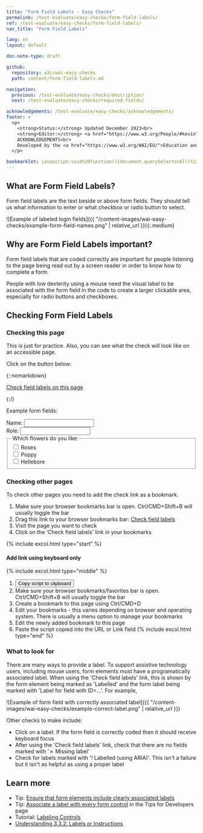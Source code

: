 ```yaml
---
title: "Form Field Labels - Easy Checks"
permalink: /test-evaluate/easy-checks/form-field-labels/
ref: /test-evaluate/easy-checks/form-field-labels/
nav_title: "Form Field Labels"

lang: en
layout: default

doc-note-type: draft

github:
  repository: w3c/wai-easy-checks
  path: content/form-field-labels.md

navigation:
  previous: /test-evaluate/easy-checks/description/
  next: /test-evaluate/easy-checks/required-fields/

acknowledgements: /test-evaluate/easy-checks/acknowledgements/
footer: >
  <p>
    <strong>Status:</strong> Updated December 2023<br>
    <strong>Editor:</strong> <a href="https://www.w3.org/People/#kevin">Kevin White</a><br>
    ACKNOWLEDGEMENTS<br>
    Developed by the <a href="https://www.w3.org/WAI/EO/">Education and Outreach Working Group (EOWG)</a>. Updated as part of the <a href="https://www.w3.org/WAI/about/projects/wai-coop/">WAI-CooP project</a>, co-funded by the European Commission.
  </p>

bookmarklet: javascript:void%20function(){document.querySelectorAll(%22%23wai-styles,%23wai-info-box,.wai-label%22).forEach(a=%3E{a.remove()}),document.querySelector(%22body%22).insertAdjacentHTML(%22afterbegin%22,%22%3Cstyle%20id='wai-styles'%3E.wai-label{color:black;font-weight:bold;font-size:small;font-family:Noto%20Sans,Trebuchet%20MS,Helvetica%20Neue,Arial,sans-serif;background-color:%23eed009;margin:0%202px;padding:2px;speak:literal-punctuation}.wai-good{outline:2px%20solid%20%23005a6a}.wai-bad{outline:3px%20dashed%20%23c0272d}label{line-height:200%25}%23wai-info-box{z-index:1000;color:black;font-family:Noto%20Sans,Trebuchet%20MS,Helvetica%20Neue,Arial,sans-serif;border:solid%201px%20%23ddd;background-color:%23fff;box-shadow:0%204px%208px%200%20rgba(0,0,0,0.2),0%206px%2020px%200%20rgba(0,0,0,0.19)}%23wai-info-box%20header{font-weight:700;background-color:%23f2f2f2;color:%23005a6a;padding:8px%2016px}%23wai-info-box%20header%20a{float:right;text-decoration:none}%23wai-info-box%20div{padding:8px%2016px}.wai-more-info{position:fixed;bottom:5em;right:5em}%3C/style%3E%22);for(let%20a%20of%20document.querySelectorAll(%22input,%20textarea,%20select%22))if(!a.getAttribute(%22type%22).match(/hidden|button|submit|reset/)){let%20b=document.querySelector(%22label[for=%27%22+a.getAttribute(%22id%22)+%22%27]%22);if(!!b)a.insertAdjacentHTML(%22beforebegin%22,%22%3Cspan%20class=%27wai-good%27%3E%3Cspan%20class=%27wai-label%27%3E\u2713%20Labelled%3C/span%3E%3C/span%3E%22),a.previousElementSibling.appendChild(a),b.insertAdjacentHTML(%22afterbegin%22,%22%3Cspan%20class=%27wai-label%27%3ELabel%20for%20field%20with%20ID=%27%3Ca%20href=%27%23%22+b.getAttribute(%22for%22)+%22%27%3E%22+b.getAttribute(%22for%22)+%22%3C/a%3E%27%3C/span%3E%22),b.classList.add(%22wai-good%22);else%20if(a.getAttribute(%22aria-labeledby%22)){let%20b=a.getAttribute(%22aria-labeledby%22).split(/%20+/);if(0%3C=b.length){a.getAttribute(%22id%22)||a.setAttribute(%22id%22,b[0]+%22-field%22),a.insertAdjacentHTML(%22beforebegin%22,%22%3Cspan%20class=%27wai-good%27%3E%3Cspan%20class=%27wai-label%27%3E\u2713%20Labelled%3C/span%3E%3C/span%3E%22),a.previousElementSibling.appendChild(a);for(let%20c%20of%20b){let%20b=document.querySelector(%22%23%22+c);b.insertAdjacentHTML(%22afterbegin%22,%22%3Cspan%20class=%27wai-label%27%3ELabel%20for%20ID=%27%3Ca%20href=%27%23%22+a.getAttribute(%22id%22)+%22%27%3E%22+a.getAttribute(%22id%22)+%22%3C/a%3E%27%3C/span%3E%22),b.classList.add(%22wai-good%22)}}}else%20a.getAttribute(%22aria-label%22)%3F(a.insertAdjacentHTML(%22beforebegin%22,%22%3Cspan%20class=%27wai-good%27%3E%3Cspan%20class=%27wai-label%27%3E!%20Labelled%20(using%20ARIA)%3C/span%3E%3C/span%3E%22),a.previousElementSibling.appendChild(a)):%22LABEL%22==a.parentElement.tagName%3F(a.parentElement.classList.add(%22wai-good%22),a.parentElement.insertAdjacentHTML(%22afterbegin%22,%22%3Cspan%20class=%27wai-label%27%3E\u2713%20Labelled%3C/span%3E%22)):(a.getAttribute(%22id%22)%3Fa.insertAdjacentHTML(%22beforebegin%22,%22%3Cspan%20class=%27wai-bad%27%3E%3Cspan%20class=%27wai-label%27%3E\u2717%20Missing%20label%20(No%20matching%20label%20for%20ID=%27%22+a.getAttribute(%22id%22)+%22%27%20found)%3C/span%3E%3C/span%3E%22):a.insertAdjacentHTML(%22beforebegin%22,%22%3Cspan%20class=%27wai-bad%27%3E%3Cspan%20class=%27wai-label%27%3E\u2717%20Missing%20label%3C/span%3E%3C/span%3E%22),a.previousElementSibling.appendChild(a))}for(let%20a%20of%20document.querySelectorAll(%22label%22))a.getAttribute(%22for%22)%26%26!document.querySelector(%22%23%22+a.getAttribute(%22for%22))%26%26(a.insertAdjacentHTML(%22afterbegin%22,%22%3Cspan%20class=%27wai-label%27%3ELabel%20with%20no%20matching%20field%20with%20ID=%27%22+a.getAttribute(%22for%22)+%22%27%3C/span%3E%22),a.classList.add(%22wai-bad%22));document.querySelector(%22body%22).insertAdjacentHTML(%22beforeend%22,%22%3Caside%20id=%27wai-info-box%27%20class=%27wai-more-info%27%3E%3Cheader%3EFind%20out%20more%3Ca%20href=javascript:document.querySelectorAll(%27%23wai-styles,%23wai-info-box,.wai-label%27).forEach(function(el){el.remove()});%20aria-label=dismiss%3EX%3C/a%3E%3C/header%3E%3Cdiv%3E%3Ca%20href=%27https://w3.org/wai/test-evaluate/easy-checks/form-field-labels/%27%3EChecking%20Field%20Labels%3C/a%3E%3C/div%3E%3C/aside%3E%22)}();
---
```


## What are Form Field Labels?

Form field labels are the text beside or above form fields. They should tell us what information to enter or what checkbox or radio button to select. 

![Example of labeled login fields]({{ "/content-images/wai-easy-checks/example-form-field-names.png" | relative_url }}){:.medium}

## Why are Form Field Labels important?

Form field labels that are coded correctly are important for people listening to the page being read out by a screen reader in order to know how to complete a form.

People with low dexterity using a mouse need the visual label to be associated with the form field in the code to create a larger clickable area, especially for radio buttons and checkboxes.

## Checking Form Field Labels

### Checking this page

This is just for practice. Also, you can see what the check will look like on an accessible page.

Click on the button below:

{::nomarkdown}
<p>
  <a class="button active" href="{{ page.bookmarklet }}">Check field labels on this page</a>
</p>
{:/}

Example form fields:

<form>
  <label for="name">Name:</label> <input id="name" type="text"><br>
  <span>Role:</span> <input type="text"><br>
  <fieldset>
    <legend>Which flowers do you like:</legend>
    <input id="rose" type="checkbox" name="flower" value="rose"> <label>Roses</label><br>
    <input id="poppy" type="checkbox" name="flower" value="poppy"> <label for="poppy">Poppy</label><br>
    <label><input type="checkbox" name="flower" value="hellebore"> Hellebore</label><br>
  </fieldset>
  </form>

### Checking other pages
To check other pages you need to add the check link as a bookmark.

1. Make sure your browser bookmarks bar is open. Ctrl/CMD+Shift+B will usually toggle the bar
2. Drag this link to your browser bookmarks bar: <a href="{{ page.bookmarklet }}">Check field labels</a>
3. Visit the page you want to check
4. Click on the ‘Check field labels’ link in your bookmarks

{% include excol.html type="start" %}
#### Add link using keyboard only
{% include excol.html type="middle" %}
1. <button onclick="copyBookmarklet()">Copy script to clipboard</button>
2. Make sure your browser bookmarks/favorites bar is open. Ctrl/CMD+Shift+B will usually toggle the bar
3. Create a bookmark to this page using Ctrl/CMD+D
4. Edit your bookmarks - this varies depending on browser and operating system. There is usually a menu option to manage your bookmarks
5. Edit the newly added bookmark to this page
6. Paste the script copied into the URL or Link field
{% include excol.html type="end" %}

### What to look for

There are many ways to provide a label. To support assistive technology users, including mouse users, form elements must have a programatically associated label. When using the 'Check field labels' link, this is shown by the form element being marked as 'Labelled' and the form label being marked with 'Label for field with ID=...'. For example,

![Example of form field with correctly associated label]({{ "/content-images/wai-easy-checks/example-correct-label.png" | relative_url }})

Other checks to make include:

* Click on a label. If the form field is correctly coded then it should receive keyboard focus
* After using the 'Check field labels' link, check that there are no fields marked with '✗ Missing label'
* Check for labels marked with '! Labelled (using ARIA)'. This isn't a failure but it isn't as helpful as using a proper label

## Learn more

* Tip: [Ensure that form elements include clearly associated labels](https://www.w3.org/WAI/tips/designing/#ensure-that-form-elements-include-clearly-associated-labels)
* Tip: [Associate a label with every form control](https://www.w3.org/WAI/tips/developing/#associate-a-label-with-every-form-control) in the Tips for Developers page
* Tutorial: [Labeling Controls](https://www.w3.org/WAI/tutorials/forms/labels/)
* [Understanding 3.3.2: Labels or Instructions](https://www.w3.org/WAI/WCAG22/Understanding/labels-or-instructions.html)

<script>
  function copyBookmarklet() {
    navigator.clipboard.writeText("{{page.bookmarklet}}").then(
      () => {
        alert("Check copied");        
      },
      () => {
        alert("Unable to copy the check");
      },
    );
  }
</script>